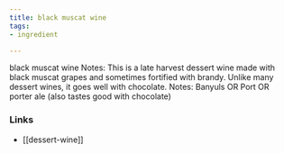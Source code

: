 ```yaml
---
title: black muscat wine
tags:
- ingredient

---
```

black muscat wine Notes: This is a late harvest dessert wine made with black muscat grapes and sometimes fortified with brandy. Unlike many dessert wines, it goes well with chocolate. Notes: Banyuls OR Port OR porter ale (also tastes good with chocolate)

### Links

* [[dessert-wine]]

